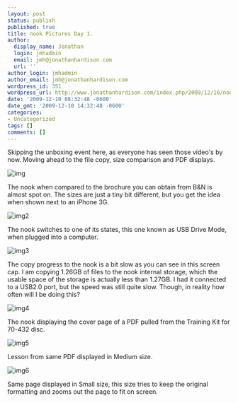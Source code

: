 ```yaml
---
layout: post
status: publish
published: true
title: nook Pictures Day 1.
author:
  display_name: Jonathan
  login: jmhadmin
  email: jmh@jonathanhardison.com
  url: ''
author_login: jmhadmin
author_email: jmh@jonathanhardison.com
wordpress_id: 351
wordpress_url: http://www.jonathanhardison.com/index.php/2009/12/10/nook-pictures-day-1/
date: '2009-12-10 08:32:48 -0600'
date_gmt: '2009-12-10 14:32:48 -0600'
categories:
- Uncategorized
tags: []
comments: []
---
```

Skipping the unboxing event here, as everyone has seen those video's by now.
Moving ahead to the file copy, size comparison and PDF displays.

![img]({{site.base}}/imagecontent/2009/12/IMG_05251.jpg)

The nook when compared to the brochure you can obtain from B&N is almost spot on. The sizes are just a tiny bit different, but you get the idea when shown next to an iPhone 3G.

![img2]({{site.base}}/imagecontent/2009/12/IMG_05261.jpg)

The nook switches to one of its states, this one known as USB Drive Mode, when plugged into a computer.

![img3]({{site.base}}/imagecontent/2009/12/Capture.png)

The copy progress to the nook is a bit slow as you can see in this screen cap. I am copying 1.26GB of files to the nook internal storage, which the usable space of the storage is actually less than 1.27GB. I had it connected to a USB2.0 port, but the speed was still quite slow. Though, in reality how often will I be doing this?

![img4]({{site.base}}/imagecontent/2009/12/IMG_0531.jpg)

The nook displaying the cover page of a PDF pulled from the Training Kit for 70-432 disc.

![img5]({{site.base}}/imagecontent/2009/12/IMG_0532.jpg)

Lesson from same PDF displayed in Medium size.

![img6]({{site.base}}/imagecontent/2009/12/IMG_0533.jpg)

Same page displayed in Small size, this size tries to keep the original formatting and zooms out the page to fit on screen.
